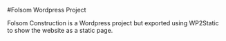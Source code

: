 #Folsom Wordpress Project

Folsom Construction is a Wordpress project but exported using WP2Static to show the website as a static page.

